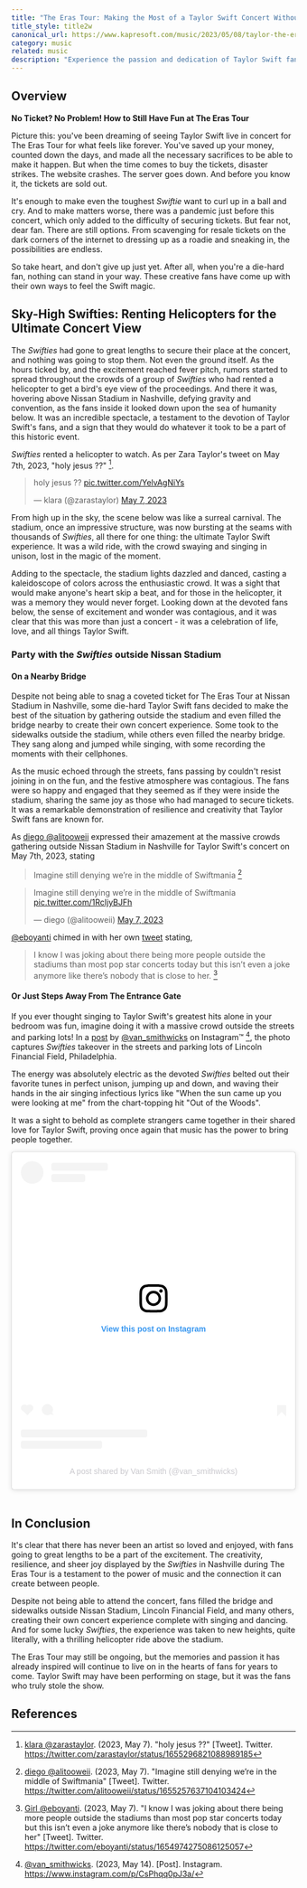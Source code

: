 ```yaml
---
title: "The Eras Tour: Making the Most of a Taylor Swift Concert Without Tickets"
title_style: title2w
canonical_url: https://www.kapresoft.com/music/2023/05/08/taylor-the-eras-tour-watch-without-tickets.html
category: music
related: music
description: "Experience the passion and dedication of Taylor Swift fans during The Eras Tour in Nashville. From helicopter rides to sidewalk concerts."
---
```


## Overview

**No Ticket? No Problem! How to Still Have Fun at The Eras Tour**

Picture this: you've been dreaming of seeing Taylor Swift live in concert for The Eras Tour for what feels like forever. You've saved up your money, counted down the days, and made all the necessary sacrifices to be able to make it happen.<!--excerpt--> But when the time comes to buy the tickets, disaster strikes. The website crashes. The server goes down. And before you know it, the tickets are sold out. 

It's enough to make even the toughest _Swiftie_ want to curl up in a ball and cry. And to make matters worse, there was a pandemic just before this concert, which only added to the difficulty of securing tickets. But fear not, dear fan. There are still options. From scavenging for resale tickets on the dark corners of the internet to dressing up as a roadie and sneaking in, the possibilities are endless. 

So take heart, and don't give up just yet. After all, when you're a die-hard fan, nothing can stand in your way.  These creative fans have come up with their own ways to feel the Swift magic.

## Sky-High Swifties: Renting Helicopters for the Ultimate Concert View

The _Swifties_ had gone to great lengths to secure their place at the concert, and nothing was going to stop them. Not even the ground itself. As the hours ticked by, and the excitement reached fever pitch, rumors started to spread throughout the crowds of a group of _Swifties_ who had rented a helicopter to get a bird's eye view of the proceedings. And there it was, hovering above Nissan Stadium in Nashville, defying gravity and convention, as the fans inside it looked down upon the sea of humanity below. It was an incredible spectacle, a testament to the devotion of Taylor Swift's fans, and a sign that they would do whatever it took to be a part of this historic event.

_Swifties_ rented a helicopter to watch. As per Zara Taylor's tweet on May 7th, 2023, "holy jesus ??" [^1].

<blockquote class="twitter-tweet"><p lang="en" dir="ltr">holy jesus ?? <a href="https://t.co/YelvAgNiYs">pic.twitter.com/YelvAgNiYs</a></p>&mdash; klara (@zarastaylor) <a href="https://twitter.com/zarastaylor/status/1655296821088989185?ref_src=twsrc%5Etfw">May 7, 2023</a></blockquote> <script async src="https://platform.twitter.com/widgets.js" charset="utf-8"></script>

From high up in the sky, the scene below was like a surreal carnival. The stadium, once an impressive structure, was now bursting at the seams with thousands of _Swifties_, all there for one thing: the ultimate Taylor Swift experience. It was a wild ride, with the crowd swaying and singing in unison, lost in the magic of the moment.

Adding to the spectacle, the stadium lights dazzled and danced, casting a kaleidoscope of colors across the enthusiastic crowd. It was a sight that would make anyone's heart skip a beat, and for those in the helicopter, it was a memory they would never forget. Looking down at the devoted fans below, the sense of excitement and wonder was contagious, and it was clear that this was more than just a concert - it was a celebration of life, love, and all things Taylor Swift.

### Party with the _Swifties_ outside Nissan Stadium

#### On a Nearby Bridge

Despite not being able to snag a coveted ticket for The Eras Tour at Nissan Stadium in Nashville, some die-hard Taylor Swift fans decided to make the best of the situation by gathering outside the stadium and even filled the bridge nearby to create their own concert experience. Some took to the sidewalks outside the stadium, while others even filled the nearby bridge. They sang along and jumped while singing, with some recording the moments with their cellphones. 

As the music echoed through the streets, fans passing by couldn't resist joining in on the fun, and the festive atmosphere was contagious. The fans were so happy and engaged that they seemed as if they were inside the stadium, sharing the same joy as those who had managed to secure tickets. It was a remarkable demonstration of resilience and creativity that Taylor Swift fans are known for.

As [diego @alitooweii](https://twitter.com/alitooweii/status/1655257637104103424) expressed their amazement at the massive crowds gathering outside Nissan Stadium in Nashville for Taylor Swift's concert on May 7th, 2023, stating

> Imagine still denying we’re in the middle of Swiftmania [^2]

<blockquote class="twitter-tweet"><p lang="en" dir="ltr">Imagine still denying we’re in the middle of Swiftmania <a href="https://t.co/1RcIjyBJFh">pic.twitter.com/1RcIjyBJFh</a></p>&mdash; diego (@alitooweii) <a href="https://twitter.com/alitooweii/status/1655257637104103424?ref_src=twsrc%5Etfw">May 7, 2023</a></blockquote> <script async src="https://platform.twitter.com/widgets.js" charset="utf-8"></script>

[@eboyanti](https://twitter.com/eboyanti) chimed in with her own [tweet](https://twitter.com/eboyanti/status/1655413184860413953) stating,

>I know I was joking about there being more people outside the stadiums than most pop star concerts today but this isn’t even a joke anymore like there’s nobody that is close to her. [^3]

#### Or Just Steps Away From The Entrance Gate

If you ever thought singing to Taylor Swift's greatest hits alone in your bedroom was fun, imagine doing it with a massive crowd outside the streets and parking lots! In a [post](https://www.instagram.com/p/CsPhqq0pJ3a/) by [@van_smithwicks](https://www.instagram.com/van_smithwicks/) on Instagram&trade; [^4], the photo captures _Swifties_ takeover in the streets and parking lots of Lincoln Financial Field, Philadelphia.

The energy was absolutely electric as the devoted _Swifties_ belted out their favorite tunes in perfect unison, jumping up and down, and waving their hands in the air singing infectious lyrics like "When the sun came up you were looking at me" from the chart-topping hit "Out of the Woods". 

It was a sight to behold as complete strangers came together in their shared love for Taylor Swift, proving once again that music has the power to bring people together.

<blockquote class="instagram-media" data-instgrm-captioned data-instgrm-permalink="https://www.instagram.com/p/CsPhqq0pJ3a/?utm_source=ig_embed&amp;utm_campaign=loading" data-instgrm-version="14" style=" background:#FFF; border:0; border-radius:3px; box-shadow:0 0 1px 0 rgba(0,0,0,0.5),0 1px 10px 0 rgba(0,0,0,0.15); margin: 1px; max-width:540px; min-width:326px; padding:0; width:99.375%; width:-webkit-calc(100% - 2px); width:calc(100% - 2px);"><div style="padding:16px;"> <a href="https://www.instagram.com/p/CsPhqq0pJ3a/?utm_source=ig_embed&amp;utm_campaign=loading" style=" background:#FFFFFF; line-height:0; padding:0 0; text-align:center; text-decoration:none; width:100%;" target="_blank"> <div style=" display: flex; flex-direction: row; align-items: center;"> <div style="background-color: #F4F4F4; border-radius: 50%; flex-grow: 0; height: 40px; margin-right: 14px; width: 40px;"></div> <div style="display: flex; flex-direction: column; flex-grow: 1; justify-content: center;"> <div style=" background-color: #F4F4F4; border-radius: 4px; flex-grow: 0; height: 14px; margin-bottom: 6px; width: 100px;"></div> <div style=" background-color: #F4F4F4; border-radius: 4px; flex-grow: 0; height: 14px; width: 60px;"></div></div></div><div style="padding: 19% 0;"></div> <div style="display:block; height:50px; margin:0 auto 12px; width:50px;"><svg width="50px" height="50px" viewBox="0 0 60 60" version="1.1" xmlns="https://www.w3.org/2000/svg" xmlns:xlink="https://www.w3.org/1999/xlink"><g stroke="none" stroke-width="1" fill="none" fill-rule="evenodd"><g transform="translate(-511.000000, -20.000000)" fill="#000000"><g><path d="M556.869,30.41 C554.814,30.41 553.148,32.076 553.148,34.131 C553.148,36.186 554.814,37.852 556.869,37.852 C558.924,37.852 560.59,36.186 560.59,34.131 C560.59,32.076 558.924,30.41 556.869,30.41 M541,60.657 C535.114,60.657 530.342,55.887 530.342,50 C530.342,44.114 535.114,39.342 541,39.342 C546.887,39.342 551.658,44.114 551.658,50 C551.658,55.887 546.887,60.657 541,60.657 M541,33.886 C532.1,33.886 524.886,41.1 524.886,50 C524.886,58.899 532.1,66.113 541,66.113 C549.9,66.113 557.115,58.899 557.115,50 C557.115,41.1 549.9,33.886 541,33.886 M565.378,62.101 C565.244,65.022 564.756,66.606 564.346,67.663 C563.803,69.06 563.154,70.057 562.106,71.106 C561.058,72.155 560.06,72.803 558.662,73.347 C557.607,73.757 556.021,74.244 553.102,74.378 C549.944,74.521 548.997,74.552 541,74.552 C533.003,74.552 532.056,74.521 528.898,74.378 C525.979,74.244 524.393,73.757 523.338,73.347 C521.94,72.803 520.942,72.155 519.894,71.106 C518.846,70.057 518.197,69.06 517.654,67.663 C517.244,66.606 516.755,65.022 516.623,62.101 C516.479,58.943 516.448,57.996 516.448,50 C516.448,42.003 516.479,41.056 516.623,37.899 C516.755,34.978 517.244,33.391 517.654,32.338 C518.197,30.938 518.846,29.942 519.894,28.894 C520.942,27.846 521.94,27.196 523.338,26.654 C524.393,26.244 525.979,25.756 528.898,25.623 C532.057,25.479 533.004,25.448 541,25.448 C548.997,25.448 549.943,25.479 553.102,25.623 C556.021,25.756 557.607,26.244 558.662,26.654 C560.06,27.196 561.058,27.846 562.106,28.894 C563.154,29.942 563.803,30.938 564.346,32.338 C564.756,33.391 565.244,34.978 565.378,37.899 C565.522,41.056 565.552,42.003 565.552,50 C565.552,57.996 565.522,58.943 565.378,62.101 M570.82,37.631 C570.674,34.438 570.167,32.258 569.425,30.349 C568.659,28.377 567.633,26.702 565.965,25.035 C564.297,23.368 562.623,22.342 560.652,21.575 C558.743,20.834 556.562,20.326 553.369,20.18 C550.169,20.033 549.148,20 541,20 C532.853,20 531.831,20.033 528.631,20.18 C525.438,20.326 523.257,20.834 521.349,21.575 C519.376,22.342 517.703,23.368 516.035,25.035 C514.368,26.702 513.342,28.377 512.574,30.349 C511.834,32.258 511.326,34.438 511.181,37.631 C511.035,40.831 511,41.851 511,50 C511,58.147 511.035,59.17 511.181,62.369 C511.326,65.562 511.834,67.743 512.574,69.651 C513.342,71.625 514.368,73.296 516.035,74.965 C517.703,76.634 519.376,77.658 521.349,78.425 C523.257,79.167 525.438,79.673 528.631,79.82 C531.831,79.965 532.853,80.001 541,80.001 C549.148,80.001 550.169,79.965 553.369,79.82 C556.562,79.673 558.743,79.167 560.652,78.425 C562.623,77.658 564.297,76.634 565.965,74.965 C567.633,73.296 568.659,71.625 569.425,69.651 C570.167,67.743 570.674,65.562 570.82,62.369 C570.966,59.17 571,58.147 571,50 C571,41.851 570.966,40.831 570.82,37.631"></path></g></g></g></svg></div><div style="padding-top: 8px;"> <div style=" color:#3897f0; font-family:Arial,sans-serif; font-size:14px; font-style:normal; font-weight:550; line-height:18px;">View this post on Instagram</div></div><div style="padding: 12.5% 0;"></div> <div style="display: flex; flex-direction: row; margin-bottom: 14px; align-items: center;"><div> <div style="background-color: #F4F4F4; border-radius: 50%; height: 12.5px; width: 12.5px; transform: translateX(0px) translateY(7px);"></div> <div style="background-color: #F4F4F4; height: 12.5px; transform: rotate(-45deg) translateX(3px) translateY(1px); width: 12.5px; flex-grow: 0; margin-right: 14px; margin-left: 2px;"></div> <div style="background-color: #F4F4F4; border-radius: 50%; height: 12.5px; width: 12.5px; transform: translateX(9px) translateY(-18px);"></div></div><div style="margin-left: 8px;"> <div style=" background-color: #F4F4F4; border-radius: 50%; flex-grow: 0; height: 20px; width: 20px;"></div> <div style=" width: 0; height: 0; border-top: 2px solid transparent; border-left: 6px solid #f4f4f4; border-bottom: 2px solid transparent; transform: translateX(16px) translateY(-4px) rotate(30deg)"></div></div><div style="margin-left: auto;"> <div style=" width: 0px; border-top: 8px solid #F4F4F4; border-right: 8px solid transparent; transform: translateY(16px);"></div> <div style=" background-color: #F4F4F4; flex-grow: 0; height: 12px; width: 16px; transform: translateY(-4px);"></div> <div style=" width: 0; height: 0; border-top: 8px solid #F4F4F4; border-left: 8px solid transparent; transform: translateY(-4px) translateX(8px);"></div></div></div> <div style="display: flex; flex-direction: column; flex-grow: 1; justify-content: center; margin-bottom: 24px;"> <div style=" background-color: #F4F4F4; border-radius: 4px; flex-grow: 0; height: 14px; margin-bottom: 6px; width: 224px;"></div> <div style=" background-color: #F4F4F4; border-radius: 4px; flex-grow: 0; height: 14px; width: 144px;"></div></div></a><p style=" color:#c9c8cd; font-family:Arial,sans-serif; font-size:14px; line-height:17px; margin-bottom:0; margin-top:8px; overflow:hidden; padding:8px 0 7px; text-align:center; text-overflow:ellipsis; white-space:nowrap;"><a href="https://www.instagram.com/p/CsPhqq0pJ3a/?utm_source=ig_embed&amp;utm_campaign=loading" style=" color:#c9c8cd; font-family:Arial,sans-serif; font-size:14px; font-style:normal; font-weight:normal; line-height:17px; text-decoration:none;" target="_blank">A post shared by Van Smith (@van_smithwicks)</a></p></div></blockquote> <script async src="//www.instagram.com/embed.js"></script>

<br>

## In Conclusion

It's clear that there has never been an artist so loved and enjoyed, with fans going to great lengths to be a part of the excitement. The creativity, resilience, and sheer joy displayed by the _Swifties_ in Nashville during The Eras Tour is a testament to the power of music and the connection it can create between people. 

Despite not being able to attend the concert, fans filled the bridge and sidewalks outside Nissan Stadium, Lincoln Financial Field, and many others, creating their own concert experience complete with singing and dancing. And for some lucky _Swifties_, the experience was taken to new heights, quite literally, with a thrilling helicopter ride above the stadium. 

The Eras Tour may still be ongoing, but the memories and passion it has already inspired will continue to live on in the hearts of fans for years to come. Taylor Swift may have been performing on stage, but it was the fans who truly stole the show.

## References

[^1]: [klara @zarastaylor](https://twitter.com/zarastaylor). (2023, May 7). "holy jesus ??" [Tweet]. Twitter. <https://twitter.com/zarastaylor/status/1655296821088989185>

[^2]: [diego @alitooweii](https://twitter.com/alitooweii). (2023, May 7). "Imagine still denying we’re in the middle of Swiftmania" [Tweet]. Twitter. <https://twitter.com/alitooweii/status/1655257637104103424>

[^3]: [Girl @eboyanti](https://twitter.com/eboyanti). (2023, May 7). "I know I was joking about there being more people outside the stadiums than most pop star concerts today but this isn’t even a joke anymore like there’s nobody that is close to her" [Tweet]. Twitter. <https://twitter.com/eboyanti/status/1654974275086125057>

[^4]: [@van_smithwicks](https://www.instagram.com/van_smithwicks/). (2023, May 14). [Post]. Instagram. <https://www.instagram.com/p/CsPhqq0pJ3a/>
